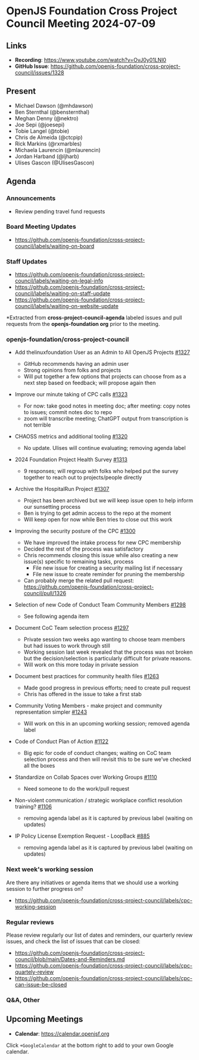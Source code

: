 # OpenJS Foundation Cross Project Council Meeting 2024-07-09

## Links

* **Recording**: https://www.youtube.com/watch?v=OvJ0y01LNl0
* **GitHub Issue**: https://github.com/openjs-foundation/cross-project-council/issues/1328

## Present

* Michael Dawson (@mhdawson)
* Ben Sternthal (@bensternthal)
* Meghan Denny (@nektro)
* Joe Sepi (@joesepi)
* Tobie Langel (@tobie)
* Chris de Almeida (@ctcpip)
* Rick Markins (@rxmarbles)
* Michaela Laurencin (@mlaurencin)
* Jordan Harband (@ljharb)
* Ulises Gascon (@UlisesGascon)

## Agenda

### Announcements

- Review pending travel fund requests

### Board Meeting Updates

- https://github.com/openjs-foundation/cross-project-council/labels/waiting-on-board

### Staff Updates

- https://github.com/openjs-foundation/cross-project-council/labels/waiting-on-legal-info
- https://github.com/openjs-foundation/cross-project-council/labels/waiting-on-staff-update
- https://github.com/openjs-foundation/cross-project-council/labels/waiting-on-website-update

*Extracted from **cross-project-council-agenda** labeled issues and pull requests from the **openjs-foundation org** prior to the meeting.

### openjs-foundation/cross-project-council

* Add thelinuxfoundation User as an Admin to All OpenJS Projects [#1327](https://github.com/openjs-foundation/cross-project-council/issues/1327)
  * GitHub recommends having an admin user
  * Strong opinions from folks and projects
  * Will put together a few options that projects can choose from as a next step based on feedback; will propose again then 

* Improve our minute taking of CPC calls [#1323](https://github.com/openjs-foundation/cross-project-council/issues/1323)
  * For now: take good notes in meeting doc; after meeting: copy notes to issues; commit notes doc to repo
  * zoom will transcribe meeting; ChatGPT output from transcription is not terrible

* CHAOSS metrics and additional tooling [#1320](https://github.com/openjs-foundation/cross-project-council/issues/1320)
  * No update. Ulises will continue evaluating; removing agenda label

* 2024 Foundation Project Health Survey [#1313](https://github.com/openjs-foundation/cross-project-council/issues/1313)
  * 9 responses; will regroup with folks who helped put the survey together to reach out to projects/people directly

* Archive the HospitalRun Project [#1307](https://github.com/openjs-foundation/cross-project-council/issues/1307)
  * Project has been archived but we will keep issue open to help inform our sunsetting process
  * Ben is trying to get admin access to the repo at the moment
  * Will keep open for now while Ben tries to close out this work

* Improving the security posture of the CPC [#1300](https://github.com/openjs-foundation/cross-project-council/issues/1300)
  * We have improved the intake process for new CPC membership
  * Decided the rest of the process was satisfactory
  * Chris recommends closing this issue while also creating a new issue(s) specific to remaining tasks, process
    * File new issue for creating a security mailing list if necessary
    * File new issue to create reminder for pruning the membership
  * Can probably merge the related pull request: https://github.com/openjs-foundation/cross-project-council/pull/1326

* Selection of new Code of Conduct Team Community Members [#1298](https://github.com/openjs-foundation/cross-project-council/issues/1298)
  * See following agenda item

* Document CoC Team selection process [#1297](https://github.com/openjs-foundation/cross-project-council/issues/1297)
  * Private session two weeks ago wanting to choose team members but had issues to work through still
  * Working session last week revealed that the process was not broken but the decision/selection is particularly difficult for private reasons.
  * Will work on this more today in private session

* Document best practices for community health files [#1263](https://github.com/openjs-foundation/cross-project-council/issues/1263)
  * Made good progress in previous efforts; need to create pull request
  * Chris has offered in the issue to take a first stab

* Community Voting Members - make project and community representation simpler [#1243](https://github.com/openjs-foundation/cross-project-council/issues/1243)
  * Will work on this in an upcoming working session; removed agenda label

* Code of Conduct Plan of Action [#1122](https://github.com/openjs-foundation/cross-project-council/issues/1122)
  * Big epic for code of conduct changes; waiting on CoC team selection process and then will revisit this to be sure we’ve checked all the boxes

* Standardize on Collab Spaces over Working Groups [#1110](https://github.com/openjs-foundation/cross-project-council/issues/1110)
  * Need someone to do the work/pull request

* Non-violent communication / strategic workplace conflict resolution training? [#1106](https://github.com/openjs-foundation/cross-project-council/issues/1106)
  * removing agenda label as it is captured by previous label (waiting on updates)

* IP Policy License Exemption Request - LoopBack [#885](https://github.com/openjs-foundation/cross-project-council/issues/885)
  * removing agenda label as it is captured by previous label (waiting on updates)

### Next week's working session

Are there any initiatives or agenda items that we should use a working session to further progress on?
- https://github.com/openjs-foundation/cross-project-council/labels/cpc-working-session

### Regular reviews

Please review regularly our list of dates and reminders, our quarterly review issues, and check the list of issues that can be closed:

- https://github.com/openjs-foundation/cross-project-council/blob/main/Dates-and-Reminders.md
- https://github.com/openjs-foundation/cross-project-council/labels/cpc-quartely-review
- https://github.com/openjs-foundation/cross-project-council/labels/cpc-can-issue-be-closed

### Q&A, Other

## Upcoming Meetings

* **Calendar**: <https://calendar.openjsf.org>

Click `+GoogleCalendar` at the bottom right to add to your own Google calendar.

